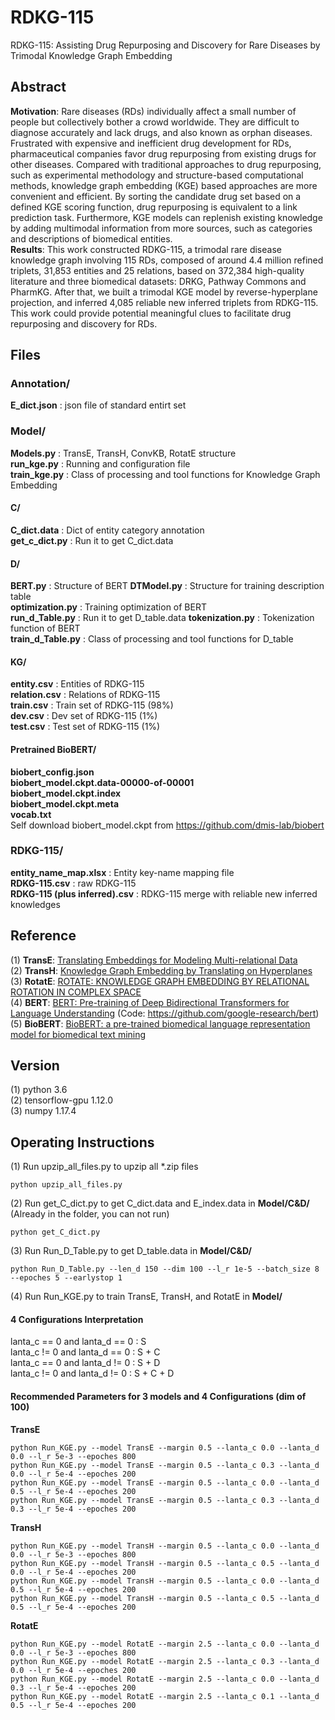 # RDKG-115
RDKG-115: Assisting Drug Repurposing and Discovery for Rare Diseases by Trimodal Knowledge Graph Embedding   

## Abstract
**Motivation**: Rare diseases (RDs) individually affect a small number of people but collectively bother a crowd worldwide. They are difficult to diagnose accurately and lack drugs, and also known as orphan diseases. Frustrated with expensive and inefficient drug development for RDs, pharmaceutical companies favor drug repurposing from existing drugs for other diseases. Compared with traditional approaches to drug repurposing, such as experimental methodology and structure-based computational methods, knowledge graph embedding (KGE) based approaches are more convenient and efficient. By sorting the candidate drug set based on a defined KGE scoring function, drug repurposing is equivalent to a link prediction task. Furthermore, KGE models can replenish existing knowledge by adding multimodal information from more sources, such as categories and descriptions of biomedical entities.  
**Results**: This work constructed RDKG-115, a trimodal rare disease knowledge graph involving 115 RDs, composed of around 4.4 million refined triplets, 31,853 entities and 25 relations, based on 372,384 high-quality literature and three biomedical datasets: DRKG, Pathway Commons and PharmKG. After that, we built a trimodal KGE model by reverse-hyperplane projection, and inferred 4,085 reliable new inferred triplets from RDKG-115. This work could provide potential meaningful clues to facilitate drug repurposing and discovery for RDs.  


## Files
### Annotation/
**E_dict.json** : json file of standard entirt set  

### Model/  
**Models.py** : TransE, TransH, ConvKB, RotatE structure    
**run_kge.py** : Running and configuration file         
**train_kge.py** : Class of processing and tool functions for Knowledge Graph Embedding   
#### C/
**C_dict.data** : Dict of entity category annotation  
**get_c_dict.py** : Run it to get C_dict.data  
#### D/
**BERT.py** : Structure of BERT
**DTModel.py** : Structure for training description table    
**optimization.py** : Training optimization of BERT    
**run_d_Table.py** : Run it to get D_table.data
**tokenization.py** : Tokenization function of BERT   
**train_d_Table.py** : Class of processing and tool functions for D_table
#### KG/
**entity.csv** : Entities of RDKG-115  
**relation.csv** : Relations of RDKG-115  
**train.csv** : Train set of RDKG-115 (98%)    
**dev.csv** : Dev set of RDKG-115 (1%)  
**test.csv** : Test set of RDKG-115 (1%)  
#### Pretrained BioBERT/  
**biobert_config.json**  
**biobert_model.ckpt.data-00000-of-00001**  
**biobert_model.ckpt.index**  
**biobert_model.ckpt.meta**  
**vocab.txt**  
Self download biobert_model.ckpt from https://github.com/dmis-lab/biobert     

### RDKG-115/
**entity_name_map.xlsx** : Entity key-name mapping file  
**RDKG-115.csv** : raw RDKG-115   
**RDKG-115 (plus inferred).csv** : RDKG-115 merge with reliable new inferred knowledges  

## Reference
(1) **TransE**: [Translating Embeddings for Modeling Multi-relational Data](https://www.cs.sjtu.edu.cn/~li-fang/deeplearning-for-modeling-multi-relational-data.pdf)   
(2) **TransH**: [Knowledge Graph Embedding by Translating on Hyperplanes](http://citeseerx.ist.psu.edu/viewdoc/download?doi=10.1.1.486.2800&rep=rep1&type=pdf)   
(3) **RotatE**: [ROTATE: KNOWLEDGE GRAPH EMBEDDING BY RELATIONAL ROTATION IN COMPLEX SPACE](https://arxiv.org/pdf/1902.10197.pdf)   
(4) **BERT**: [BERT: Pre-training of Deep Bidirectional Transformers for Language Understanding](https://arxiv.org/pdf/1810.04805.pdf) (Code: https://github.com/google-research/bert)    
(5) **BioBERT**: [BioBERT: a pre-trained biomedical language representation model for biomedical text mining](https://arxiv.org/pdf/1901.08746v2.pdf)

## Version
(1) python 3.6  
(2) tensorflow-gpu 1.12.0  
(3) numpy 1.17.4  

## Operating Instructions
(1) Run upzip_all_files.py to upzip all *.zip files
```
python upzip_all_files.py
```

(2) Run get_C_dict.py to get C_dict.data and E_index.data in **Model/C&D/** (Already in the folder, you can not run)    
```
python get_C_dict.py   
```

(3) Run Run_D_Table.py to get D_table.data in **Model/C&D/**     
```
python Run_D_Table.py --len_d 150 --dim 100 --l_r 1e-5 --batch_size 8 --epoches 5 --earlystop 1   
```

(4) Run Run_KGE.py to train TransE, TransH, and RotatE in **Model/**
#### 4 Configurations Interpretation   
lanta_c == 0 and lanta_d == 0 : S  
lanta_c != 0 and lanta_d == 0 : S + C  
lanta_c == 0 and lanta_d != 0 : S + D  
lanta_c != 0 and lanta_d != 0 : S + C + D  

#### Recommended Parameters for 3 models and 4 Configurations (dim of 100)   
**TransE**
```
python Run_KGE.py --model TransE --margin 0.5 --lanta_c 0.0 --lanta_d 0.0 --l_r 5e-3 --epoches 800
python Run_KGE.py --model TransE --margin 0.5 --lanta_c 0.3 --lanta_d 0.0 --l_r 5e-4 --epoches 200
python Run_KGE.py --model TransE --margin 0.5 --lanta_c 0.0 --lanta_d 0.5 --l_r 5e-4 --epoches 200
python Run_KGE.py --model TransE --margin 0.5 --lanta_c 0.3 --lanta_d 0.3 --l_r 5e-4 --epoches 200
```
**TransH**
```
python Run_KGE.py --model TransH --margin 0.5 --lanta_c 0.0 --lanta_d 0.0 --l_r 5e-3 --epoches 800
python Run_KGE.py --model TransH --margin 0.5 --lanta_c 0.5 --lanta_d 0.0 --l_r 5e-4 --epoches 200
python Run_KGE.py --model TransH --margin 0.5 --lanta_c 0.0 --lanta_d 0.5 --l_r 5e-4 --epoches 200
python Run_KGE.py --model TransH --margin 0.5 --lanta_c 0.5 --lanta_d 0.5 --l_r 5e-4 --epoches 200
```
**RotatE**
```
python Run_KGE.py --model RotatE --margin 2.5 --lanta_c 0.0 --lanta_d 0.0 --l_r 5e-3 --epoches 800
python Run_KGE.py --model RotatE --margin 2.5 --lanta_c 0.3 --lanta_d 0.0 --l_r 5e-4 --epoches 200
python Run_KGE.py --model RotatE --margin 2.5 --lanta_c 0.0 --lanta_d 0.3 --l_r 5e-4 --epoches 200
python Run_KGE.py --model RotatE --margin 2.5 --lanta_c 0.1 --lanta_d 0.5 --l_r 5e-4 --epoches 200
```

